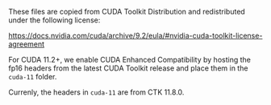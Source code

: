 These files are copied from CUDA Toolkit Distribution and redistributed under the following license:

https://docs.nvidia.com/cuda/archive/9.2/eula/#nvidia-cuda-toolkit-license-agreement

For CUDA 11.2+, we enable CUDA Enhanced Compatibility by hosting the fp16 headers from the latest
CUDA Toolkit release and place them in the ``cuda-11`` folder.

Currenly, the headers in ``cuda-11`` are from CTK 11.8.0.
